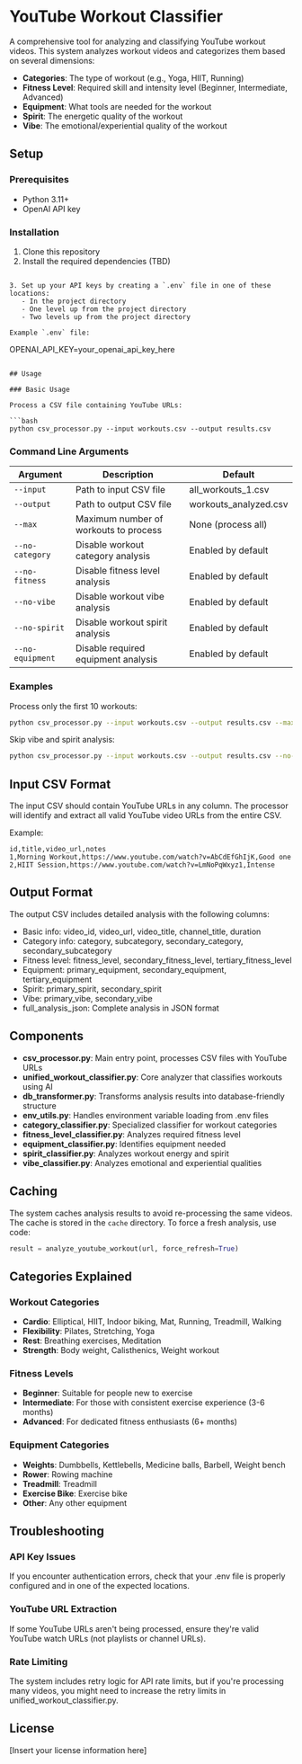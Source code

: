 # YouTube Workout Classifier

A comprehensive tool for analyzing and classifying YouTube workout videos. This system analyzes workout videos and categorizes them based on several dimensions:

- **Categories**: The type of workout (e.g., Yoga, HIIT, Running)
- **Fitness Level**: Required skill and intensity level (Beginner, Intermediate, Advanced)
- **Equipment**: What tools are needed for the workout
- **Spirit**: The energetic quality of the workout
- **Vibe**: The emotional/experiential quality of the workout

## Setup

### Prerequisites

- Python 3.11+
- OpenAI API key

### Installation

1. Clone this repository
2. Install the required dependencies (TBD)
```

3. Set up your API keys by creating a `.env` file in one of these locations:
   - In the project directory
   - One level up from the project directory
   - Two levels up from the project directory

Example `.env` file:

```
OPENAI_API_KEY=your_openai_api_key_here
```

## Usage

### Basic Usage

Process a CSV file containing YouTube URLs:

```bash
python csv_processor.py --input workouts.csv --output results.csv
```

### Command Line Arguments

| Argument | Description | Default |
|----------|-------------|---------|
| `--input` | Path to input CSV file | all_workouts_1.csv |
| `--output` | Path to output CSV file | workouts_analyzed.csv |
| `--max` | Maximum number of workouts to process | None (process all) |
| `--no-category` | Disable workout category analysis | Enabled by default |
| `--no-fitness` | Disable fitness level analysis | Enabled by default |
| `--no-vibe` | Disable workout vibe analysis | Enabled by default |
| `--no-spirit` | Disable workout spirit analysis | Enabled by default |
| `--no-equipment` | Disable required equipment analysis | Enabled by default |

### Examples

Process only the first 10 workouts:
```bash
python csv_processor.py --input workouts.csv --output results.csv --max 10
```

Skip vibe and spirit analysis:
```bash
python csv_processor.py --input workouts.csv --output results.csv --no-vibe --no-spirit
```

## Input CSV Format

The input CSV should contain YouTube URLs in any column. The processor will identify and extract all valid YouTube video URLs from the entire CSV.

Example:
```csv
id,title,video_url,notes
1,Morning Workout,https://www.youtube.com/watch?v=AbCdEfGhIjK,Good one
2,HIIT Session,https://www.youtube.com/watch?v=LmNoPqWxyz1,Intense
```

## Output Format

The output CSV includes detailed analysis with the following columns:

- Basic info: video_id, video_url, video_title, channel_title, duration
- Category info: category, subcategory, secondary_category, secondary_subcategory
- Fitness level: fitness_level, secondary_fitness_level, tertiary_fitness_level
- Equipment: primary_equipment, secondary_equipment, tertiary_equipment
- Spirit: primary_spirit, secondary_spirit
- Vibe: primary_vibe, secondary_vibe
- full_analysis_json: Complete analysis in JSON format

## Components

- **csv_processor.py**: Main entry point, processes CSV files with YouTube URLs
- **unified_workout_classifier.py**: Core analyzer that classifies workouts using AI
- **db_transformer.py**: Transforms analysis results into database-friendly structure
- **env_utils.py**: Handles environment variable loading from .env files
- **category_classifier.py**: Specialized classifier for workout categories
- **fitness_level_classifier.py**: Analyzes required fitness level
- **equipment_classifier.py**: Identifies equipment needed
- **spirit_classifier.py**: Analyzes workout energy and spirit
- **vibe_classifier.py**: Analyzes emotional and experiential qualities

## Caching

The system caches analysis results to avoid re-processing the same videos. The cache is stored in the `cache` directory. To force a fresh analysis, use code:

```python
result = analyze_youtube_workout(url, force_refresh=True)
```

## Categories Explained

### Workout Categories
- **Cardio**: Elliptical, HIIT, Indoor biking, Mat, Running, Treadmill, Walking
- **Flexibility**: Pilates, Stretching, Yoga
- **Rest**: Breathing exercises, Meditation
- **Strength**: Body weight, Calisthenics, Weight workout

### Fitness Levels
- **Beginner**: Suitable for people new to exercise
- **Intermediate**: For those with consistent exercise experience (3-6 months)
- **Advanced**: For dedicated fitness enthusiasts (6+ months)

### Equipment Categories
- **Weights**: Dumbbells, Kettlebells, Medicine balls, Barbell, Weight bench
- **Rower**: Rowing machine
- **Treadmill**: Treadmill
- **Exercise Bike**: Exercise bike
- **Other**: Any other equipment

## Troubleshooting

### API Key Issues
If you encounter authentication errors, check that your .env file is properly configured and in one of the expected locations.

### YouTube URL Extraction
If some YouTube URLs aren't being processed, ensure they're valid YouTube watch URLs (not playlists or channel URLs).

### Rate Limiting
The system includes retry logic for API rate limits, but if you're processing many videos, you might need to increase the retry limits in unified_workout_classifier.py.

## License

[Insert your license information here]
